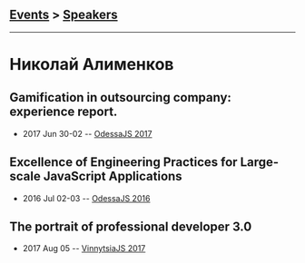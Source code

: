 ## [Events](../README.md) > [Speakers](../speakers.md)
---

# Николай Алименков

## Gamification in outsourcing company: experience report.
- 2017 Jun 30-02 -- [OdessaJS 2017](https://www.youtube.com/watch?v=1jMPDYTLuAA)    
## Excellence of Engineering Practices for Large-scale JavaScript Applications
- 2016 Jul 02-03 -- [OdessaJS 2016](https://youtu.be/46yr5BlmyS4)    
## The portrait of professional developer 3.0
- 2017 Aug 05 -- [VinnytsiaJS 2017](https://www.youtube.com/watch?v=Z48yWbWuU78)    
